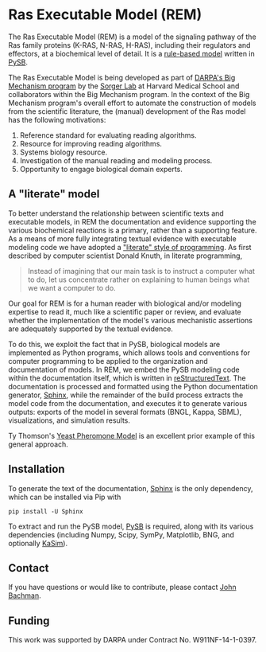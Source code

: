 Ras Executable Model (REM)
==========================

The Ras Executable Model (REM) is a model of the signaling pathway of the Ras
family proteins (K-RAS, N-RAS, H-RAS), including their regulators and
effectors, at a biochemical level of detail. It is a [rule-based
model](http://www.nature.com/nmeth/journal/v8/n2/full/nmeth0211-130.html)
written in [PySB](http://www.pysb.org).

The Ras Executable Model is being developed as part of [DARPA's Big Mechanism
program](http://www.darpa.mil/Our_Work/I2O/Programs/Big_Mechanism.aspx) by the
[Sorger Lab](http://sorrger.med.harvard.edu) at Harvard Medical School and
collaborators within the Big Mechanism program. In the context of the Big
Mechanism program's overall effort to automate the construction of models from
the scientific literature, the (manual) development of the Ras model has the
following motivations:

1. Reference standard for evaluating reading algorithms.
2. Resource for improving reading algorithms.
3. Systems biology resource.
4. Investigation of the manual reading and modeling process.
5. Opportunity to engage biological domain experts.

A "literate" model
------------------

To better understand the relationship between scientific texts and executable
models, in REM the documentation and evidence supporting the various
biochemical reactions is a primary, rather than a supporting feature. As a
means of more fully integrating textual evidence with executable modeling code
we have adopted a ["literate" style of
programming](http://en.wikipedia.org/wiki/Literate_Programming).  As
first described by computer scientist Donald Knuth, in literate programming,

> Instead of imagining that our main task is to instruct a computer what to do,
> let us concentrate rather on explaining to human beings what we want a
> computer to do.

Our goal for REM is for a human reader with biological and/or modeling
expertise to read it, much like a scientific paper or review, and evaluate
whether the implementation of the model's various mechanistic assertions are
adequately supported by the textual evidence.

To do this, we exploit the fact that in PySB, biological models are implemented
as Python programs, which allows tools and conventions for computer programming
to be applied to the organization and documentation of models. In REM, we embed
the PySB modeling code within the documentation itself, which is written in
[reStructuredText](http://docutils.sourceforge.net/rst.html). The documentation
is processed and formatted using the Python documentation generator,
[Sphinx](http://sphinx-doc.org/), while the remainder of the build process
extracts the model code from the documentation, and executes it to generate
various outputs: exports of the model in several formats (BNGL, Kappa, SBML),
visualizations, and simulation results.

Ty Thomson's [Yeast Pheromone Model](http://yeastpheromonemodel.org) is an
excellent prior example of this general approach.

Installation
------------

To generate the text of the documentation, [Sphinx](http://sphinx-doc.org) is
the only dependency, which can be installed via Pip with

    pip install -U Sphinx

To extract and run the PySB model, [PySB](http://pysb.org) is required, along
with its various dependencies (including Numpy, Scipy, SymPy, Matplotlib, BNG,
and optionally [KaSim](http://github.com/Kappa-Dev/KaSim)).

Contact
-------

If you have questions or would like to contribute, please contact
[John Bachman](http://github.com/johnbachman).

Funding
-------

This work was supported by DARPA under Contract No. W911NF-14-1-0397.

